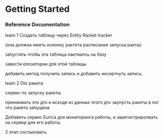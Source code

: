 # Getting Started

### Reference Documentation

team 1
Создать таблицу через Entity Racket tracker 

(она должна иметь колонку рактета расписание запуска ракты)

запустить чтобы эта таблица нактиалсь на базу

завести епозитории для этой таблицы

добавить метод получить запись и добавить инсертнуть запись.



team 2
Dto ракета

сервис по запуску ракеты

приниимать это дто и исходя из данных этого дто заупусть ракеты в лог что ракета запущена

Добавить сервис Eurica для мониторинга работы, и зарегистриролвать на сервер для его работы



2 этап состыковать 


